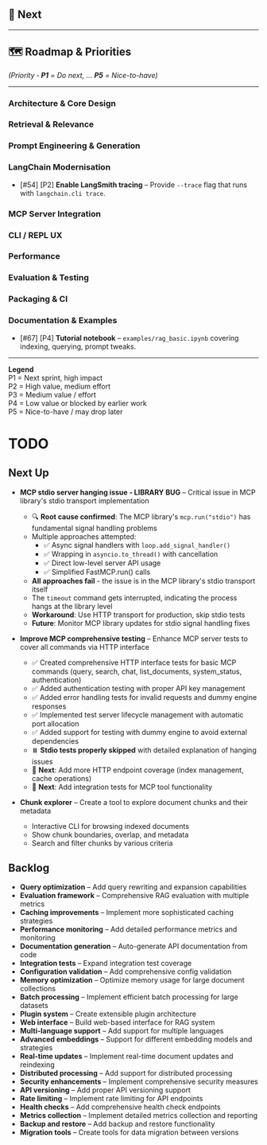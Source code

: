 ## 🚀 Next


---

## 🗺️ Roadmap & Priorities
*(Priority ‑ **P1** = Do next, … **P5** = Nice-to-have)*

---

### Architecture & Core Design

### Retrieval & Relevance

### Prompt Engineering & Generation

### LangChain Modernisation
- [#54] [P2] **Enable LangSmith tracing** – Provide `--trace` flag that runs with `langchain.cli trace`.


### MCP Server Integration


### CLI / REPL UX

### Performance

### Evaluation & Testing


### Packaging & CI


### Documentation & Examples
- [#67] [P4] **Tutorial notebook** – `examples/rag_basic.ipynb` covering indexing, querying, prompt tweaks.

---

**Legend**  
P1 = Next sprint, high impact  
P2 = High value, medium effort  
P3 = Medium value / effort  
P4 = Low value or blocked by earlier work  
P5 = Nice-to-have / may drop later

# TODO

## Next Up

- **MCP stdio server hanging issue - LIBRARY BUG** – Critical issue in MCP library's stdio transport implementation
  - 🔍 **Root cause confirmed**: The MCP library's `mcp.run("stdio")` has fundamental signal handling problems
  - Multiple approaches attempted:
    - ✅ Async signal handlers with `loop.add_signal_handler()` 
    - ✅ Wrapping in `asyncio.to_thread()` with cancellation
    - ✅ Direct low-level server API usage
    - ✅ Simplified FastMCP.run() calls
  - **All approaches fail** - the issue is in the MCP library's stdio transport itself
  - The `timeout` command gets interrupted, indicating the process hangs at the library level
  - **Workaround**: Use HTTP transport for production, skip stdio tests
  - **Future**: Monitor MCP library updates for stdio signal handling fixes

- **Improve MCP comprehensive testing** – Enhance MCP server tests to cover all commands via HTTP interface
  - ✅ Created comprehensive HTTP interface tests for basic MCP commands (query, search, chat, list_documents, system_status, authentication)
  - ✅ Added authentication testing with proper API key management  
  - ✅ Added error handling tests for invalid requests and dummy engine responses
  - ✅ Implemented test server lifecycle management with automatic port allocation
  - ✅ Added support for testing with dummy engine to avoid external dependencies
  - ⏸️ **Stdio tests properly skipped** with detailed explanation of hanging issues
  - 🔄 **Next**: Add more HTTP endpoint coverage (index management, cache operations)
  - 🔄 **Next**: Add integration tests for MCP tool functionality

- **Chunk explorer** – Create a tool to explore document chunks and their metadata
  - Interactive CLI for browsing indexed documents
  - Show chunk boundaries, overlap, and metadata
  - Search and filter chunks by various criteria

## Backlog

- **Query optimization** – Add query rewriting and expansion capabilities  
- **Evaluation framework** – Comprehensive RAG evaluation with multiple metrics
- **Caching improvements** – Implement more sophisticated caching strategies
- **Performance monitoring** – Add detailed performance metrics and monitoring
- **Documentation generation** – Auto-generate API documentation from code
- **Integration tests** – Expand integration test coverage
- **Configuration validation** – Add comprehensive config validation
- **Memory optimization** – Optimize memory usage for large document collections
- **Batch processing** – Implement efficient batch processing for large datasets
- **Plugin system** – Create extensible plugin architecture
- **Web interface** – Build web-based interface for RAG system
- **Multi-language support** – Add support for multiple languages
- **Advanced embeddings** – Support for different embedding models and strategies
- **Real-time updates** – Implement real-time document updates and reindexing
- **Distributed processing** – Add support for distributed processing
- **Security enhancements** – Implement comprehensive security measures
- **API versioning** – Add proper API versioning support
- **Rate limiting** – Implement rate limiting for API endpoints
- **Health checks** – Add comprehensive health check endpoints
- **Metrics collection** – Implement detailed metrics collection and reporting
- **Backup and restore** – Add backup and restore functionality
- **Migration tools** – Create tools for data migration between versions
